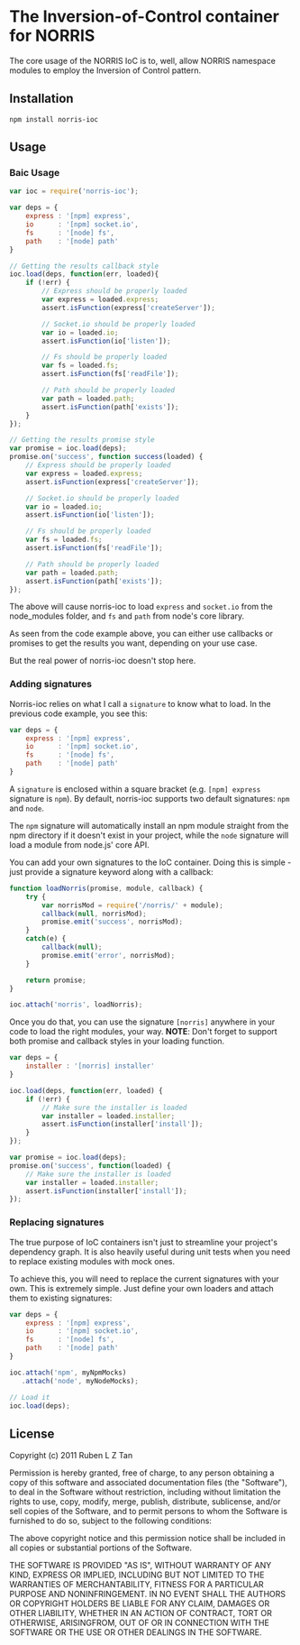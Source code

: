 # The Inversion-of-Control container for NORRIS

The core usage of the NORRIS IoC is to, well, allow NORRIS namespace modules to employ the Inversion of Control pattern.

## Installation

    npm install norris-ioc

## Usage

### Baic Usage

````javascript
var ioc = require('norris-ioc');

var deps = {
    express : '[npm] express',
    io      : '[npm] socket.io',
    fs      : '[node] fs',
    path    : '[node] path'
}

// Getting the results callback style
ioc.load(deps, function(err, loaded){
    if (!err) {
        // Express should be properly loaded
        var express = loaded.express;
        assert.isFunction(express['createServer']);

        // Socket.io should be properly loaded
        var io = loaded.io;
        assert.isFunction(io['listen']);

        // Fs should be properly loaded
        var fs = loaded.fs;
        assert.isFunction(fs['readFile']);

        // Path should be properly loaded
        var path = loaded.path;
        assert.isFunction(path['exists']);
    }
});

// Getting the results promise style
var promise = ioc.load(deps);
promise.on('success', function success(loaded) {
    // Express should be properly loaded
    var express = loaded.express;
    assert.isFunction(express['createServer']);

    // Socket.io should be properly loaded
    var io = loaded.io;
    assert.isFunction(io['listen']);

    // Fs should be properly loaded
    var fs = loaded.fs;
    assert.isFunction(fs['readFile']);

    // Path should be properly loaded
    var path = loaded.path;
    assert.isFunction(path['exists']);
});
````

The above will cause norris-ioc to load `express` and `socket.io` from the node_modules folder, and `fs` and `path` from node's core library.

As seen from the code example above, you can either use callbacks or promises to get the results you want, depending on your use case.

But the real power of norris-ioc doesn't stop here.

### Adding signatures

Norris-ioc relies on what I call a `signature` to know what to load. In the previous code example, you see this:

````javascript
var deps = {
    express : '[npm] express',
    io      : '[npm] socket.io',
    fs      : '[node] fs',
    path    : '[node] path'
}
````

A `signature` is enclosed within a square bracket (e.g. `[npm] express` signature is `npm`). By default, norris-ioc supports two default signatures: `npm` and `node`.

The `npm` signature will automatically install an npm module straight from the npm directory if it doesn't exist in your project, while the `node` signature will load a module from node.js' core API.

You can add your own signatures to the IoC container. Doing this is simple - just provide a signature keyword along with a callback:

````javascript
function loadNorris(promise, module, callback) {
    try {
        var norrisMod = require('/norris/' + module);
        callback(null, norrisMod);
        promise.emit('success', norrisMod);
    }
    catch(e) {
        callback(null);
        promise.emit('error', norrisMod);
    }

    return promise;
}

ioc.attach('norris', loadNorris);
````

Once you do that, you can use the signature `[norris]` anywhere in your code to load the right modules, your way. **NOTE**: Don't forget to support both promise and callback styles in your loading function.

````javascript
var deps = {
    installer : '[norris] installer'
}

ioc.load(deps, function(err, loaded) {
    if (!err) {
        // Make sure the installer is loaded
        var installer = loaded.installer;
        assert.isFunction(installer['install']);
    }
});

var promise = ioc.load(deps);
promise.on('success', function(loaded) {
    // Make sure the installer is loaded
    var installer = loaded.installer;
    assert.isFunction(installer['install']);
});
````

### Replacing signatures

The true purpose of IoC containers isn't just to streamline your project's dependency graph. It is also heavily useful during unit tests when you need to replace existing modules with mock ones.

To achieve this, you will need to replace the current signatures with your own. This is extremely simple. Just define your own loaders and attach them to existing signatures:

````javascript
var deps = {
    express : '[npm] express',
    io      : '[npm] socket.io',
    fs      : '[node] fs',
    path    : '[node] path'
}

ioc.attach('npm', myNpmMocks)
   .attach('node', myNodeMocks); 

// Load it
ioc.load(deps);
````

## License

Copyright (c) 2011 Ruben L Z Tan

Permission is hereby granted, free of charge, to any person obtaining a copy of this software and associated documentation files (the "Software"), to deal in the Software without restriction, including without limitation the rights to use, copy, modify, merge, publish, distribute, sublicense, and/or sell copies of the Software, and to permit persons to whom the Software is furnished to do so, subject to the following conditions:
 
The above copyright notice and this permission notice shall be included in all copies or substantial portions of the Software.

THE SOFTWARE IS PROVIDED "AS IS", WITHOUT WARRANTY OF ANY KIND, EXPRESS OR IMPLIED, INCLUDING BUT NOT LIMITED TO THE WARRANTIES OF MERCHANTABILITY, FITNESS FOR A PARTICULAR PURPOSE AND NONINFRINGEMENT. IN NO EVENT SHALL THE AUTHORS OR COPYRIGHT HOLDERS BE LIABLE FOR ANY CLAIM, DAMAGES OR OTHER LIABILITY, WHETHER IN AN ACTION OF CONTRACT, TORT OR OTHERWISE, ARISINGFROM, OUT OF OR IN CONNECTION WITH THE SOFTWARE OR THE USE OR OTHER DEALINGS IN THE SOFTWARE.